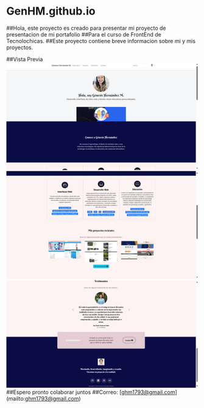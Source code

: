 # GenHM.github.io
##Hola, este proyecto es creado para presentar mi proyecto de presentacion de mi portafolio
##Para el curso de FrontEnd de Tecnolochicas.
##Este proyecto contiene breve informacion sobre mi y mis proyectos.

##Vista Previa
![Proyecto](assets/11.jpg)
![Proyecto](assets/12.jpg)
![Proyecto](assets/13.jpg)
##Espero pronto colaborar juntos
##Correo: [ghm1793@gmail.com] (mailto:ghm1793@gmail.com)
